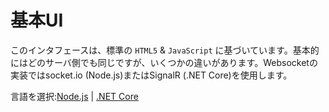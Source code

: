 # 基本UI

このインタフェースは、標準の `HTML5` & `JavaScript` に基づいています。基本的にはどのサーバ側でも同じですが、いくつかの違いがあります。Websocketの実装ではsocket.io (Node.js)またはSignalR (.NET Core)を使用します。

言語を選択:[Node.js](designautomation/html/nodejs.md) | [.NET Core](designautomation/html/netcore.md)